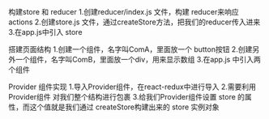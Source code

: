 构建store 和 reducer
  1.创建reducer/index.js 文件，构建 reducer来响应 actions
  2.创建store.js 文件，通过createStore方法，把我们的reducer传入进来
  3.在app.js中引入 store

搭建页面结构
  1.创建一个组件，名字叫ComA，里面放一个 button按钮
  2.创建另外一个组件，名字叫ComB，里面放一个div，用来显示数组
  3.在app.js 中引入两个组件

Provider 组件实现
  1.导入Provider组件，在react-redux中进行导入
  2.需要利用Provider组件 对我们整个结构进行包裹
  3.给我们Provider组件设置 store 的属性，而这个值就是我们通过
  createStore构建出来的 store 实例对象